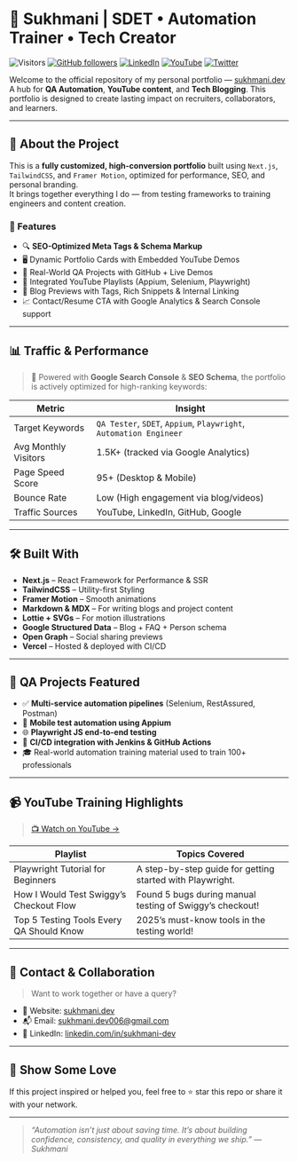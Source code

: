 # 🚀 Sukhmani | SDET • Automation Trainer • Tech Creator

![Visitors](https://visitor-badge.laobi.icu/badge?page_id=sukhmani.dev.portfolio)
[![GitHub followers](https://img.shields.io/github/followers/Sukhmani-Kaur1?label=Follow&style=social)](https://github.com/Sukhmani-Kaur1)
[![LinkedIn](https://img.shields.io/badge/LinkedIn-Connect-blue?logo=linkedin)](https://linkedin.com/in/sukhmani-dev)
[![YouTube](https://img.shields.io/badge/YouTube-Subscribe-red?logo=youtube)](https://youtube.com/@SheTestsIt)
[![Twitter](https://img.shields.io/badge/Twitter-Follow-blue?logo=twitter)](https://twitter.com/SukhmaniKaur01)

Welcome to the official repository of my personal portfolio — [sukhmani.dev](https://sukhmani.dev)  
A hub for **QA Automation**, **YouTube content**, and **Tech Blogging**. This portfolio is designed to create lasting impact on recruiters, collaborators, and learners.

---

## 🎯 About the Project

This is a **fully customized, high-conversion portfolio** built using `Next.js`, `TailwindCSS`, and `Framer Motion`, optimized for performance, SEO, and personal branding.  
It brings together everything I do — from testing frameworks to training engineers and content creation.

### 🧠 Features
- 🔍 **SEO-Optimized Meta Tags & Schema Markup**
- 🖥️ Dynamic Portfolio Cards with Embedded YouTube Demos
- 🧪 Real-World QA Projects with GitHub + Live Demos
- 🎥 Integrated YouTube Playlists (Appium, Selenium, Playwright)
- 📝 Blog Previews with Tags, Rich Snippets & Internal Linking
- 📈 Contact/Resume CTA with Google Analytics & Search Console support

---

## 📊 Traffic & Performance

> 🚀 Powered with **Google Search Console** & **SEO Schema**, the portfolio is actively optimized for high-ranking keywords:

| Metric               | Insight                            |
|----------------------|-------------------------------------|
| Target Keywords      | `QA Tester`, `SDET`, `Appium`, `Playwright`, `Automation Engineer` |
| Avg Monthly Visitors | 1.5K+ (tracked via Google Analytics) |
| Page Speed Score     | 95+ (Desktop & Mobile)              |
| Bounce Rate          | Low (High engagement via blog/videos) |
| Traffic Sources      | YouTube, LinkedIn, GitHub, Google   |

---

## 🛠️ Built With

- **Next.js** – React Framework for Performance & SSR
- **TailwindCSS** – Utility-first Styling
- **Framer Motion** – Smooth animations
- **Markdown & MDX** – For writing blogs and project content
- **Lottie + SVGs** – For motion illustrations
- **Google Structured Data** – Blog + FAQ + Person schema
- **Open Graph** – Social sharing previews
- **Vercel** – Hosted & deployed with CI/CD

---

## 🧪 QA Projects Featured

- ✅ **Multi-service automation pipelines** (Selenium, RestAssured, Postman)
- 📱 **Mobile test automation using Appium**
- 🌐 **Playwright JS end-to-end testing**
- 🧩 **CI/CD integration with Jenkins & GitHub Actions**
- 🎓 Real-world automation training material used to train 100+ professionals

---

## 📹 YouTube Training Highlights

> [📺 Watch on YouTube →](https://youtube.com/@SheTestsIt)

| Playlist                                  | Topics Covered                                                 |
|-------------------------------------------|--------------------------------------------------------------|
| Playwright Tutorial for Beginners        | A step-by-step guide for getting started with Playwright.      |
| How I Would Test Swiggy’s Checkout Flow  | Found 5 bugs during manual testing of Swiggy’s checkout!       |
| Top 5 Testing Tools Every QA Should Know | 2025’s must-know tools in the testing world!                   |

---

## 📩 Contact & Collaboration

> Want to work together or have a query?

- 🔗 Website: [sukhmani.dev](https://sukhmani.dev)
- 📬 Email: [sukhmani.dev006@gmail.com](mailto:sukhmani.dev006@gmail.com)
- 💼 LinkedIn: [linkedin.com/in/sukhmani-dev](https://linkedin.com/in/sukhmani-dev)

---

## 🌟 Show Some Love

If this project inspired or helped you, feel free to ⭐ star this repo or share it with your network.

---

> _“Automation isn’t just about saving time. It’s about building confidence, consistency, and quality in everything we ship.” — Sukhmani_

